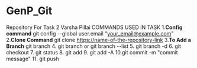 # GenP_Git
Repository For Task 2 Varsha Pillai
COMMANDS USED IN TASK
1.**Config command**
  git config --global user.email "your_email@example.com"
2.**Clone Command** 
   git clone <https://name-of-the-repository-link>
3.**To Add a Branch**
  git branch <branch-name>
4. git branch or git branch --list
5. git branch -d <branch-name>
6. git checkout <name-of-your-branch>
7. git status
8. git add <file>
9. git add -A
10.git commit -m "commit message"
11. git push <remote> <branch-name>
